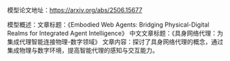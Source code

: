 模型论文地址：https://arxiv.org/abs/2506.15677

模型概述：文章标题：《Embodied Web Agents: Bridging Physical-Digital Realms for Integrated Agent Intelligence》
中文文章标题：《具身网络代理：为集成代理智能连接物理-数字领域》
文章内容：探讨了具身网络代理的概念，通过集成物理与数字环境，提高智能代理的感知与交互能力。
